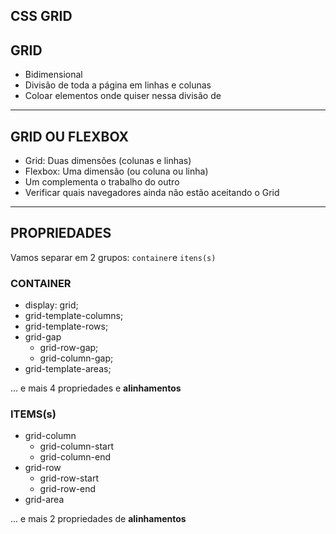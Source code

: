 ## CSS GRID

## GRID

- Bidimensional
- Divisão de toda a página em linhas e colunas
- Coloar elementos onde quiser nessa divisão de

---

## GRID OU FLEXBOX

- Grid: Duas dimensões (colunas e linhas)
- Flexbox: Uma dimensão (ou coluna ou linha)
- Um complementa o trabalho do outro
- Verificar quais navegadores ainda não estão aceitando o Grid

---

## PROPRIEDADES

Vamos separar em 2 grupos:
`container`e `itens(s)`

### CONTAINER

- display: grid;
- grid-template-columns;
- grid-template-rows;
- grid-gap
  - grid-row-gap;
  - grid-column-gap;
- grid-template-areas;

... e mais 4 propriedades e **alinhamentos**

### ITEMS(s)

- grid-column
  - grid-column-start
  - grid-column-end
- grid-row
  - grid-row-start
  - grid-row-end
- grid-area

... e mais 2 propriedades de **alinhamentos**